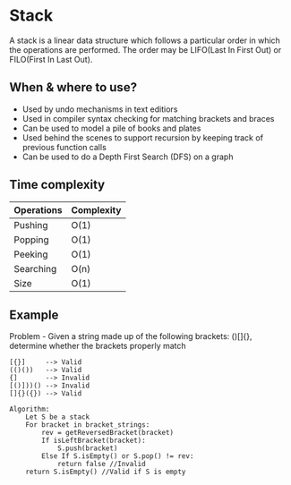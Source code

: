 # Stack

A stack is a linear data structure which follows a particular order in which the operations are performed. The order may be LIFO(Last In First Out) or FILO(First In Last Out).

## When & where to use?

- Used by undo mechanisms in text editiors
- Used in compiler syntax checking for matching brackets and braces
- Can be used to model a pile of books and plates
- Used behind the scenes to support recursion by keeping track of previous function calls
- Can be used to do a Depth First Search (DFS) on a graph

## Time complexity

| Operations | Complexity |
| ---------- | ---------- |
| Pushing    | O(1)       |
| Popping    | O(1)       |
| Peeking    | O(1)       |
| Searching  | O(n)       |
| Size       | O(1)       |

## Example

Problem - Given a string made up of the following brackets: ()[]{}, determine whether the brackets properly match

```text
[{}]     --> Valid
(()())   --> Valid
{]       --> Invalid
[()]))() --> Invalid
[]{}({}) --> Valid
```

```text
Algorithm:
    Let S be a stack
    For bracket in bracket_strings:
        rev = getReversedBracket(bracket)
        If isLeftBracket(bracket):
            S.push(bracket)
        Else If S.isEmpty() or S.pop() != rev:
            return false //Invalid
    return S.isEmpty() //Valid if S is empty
```
